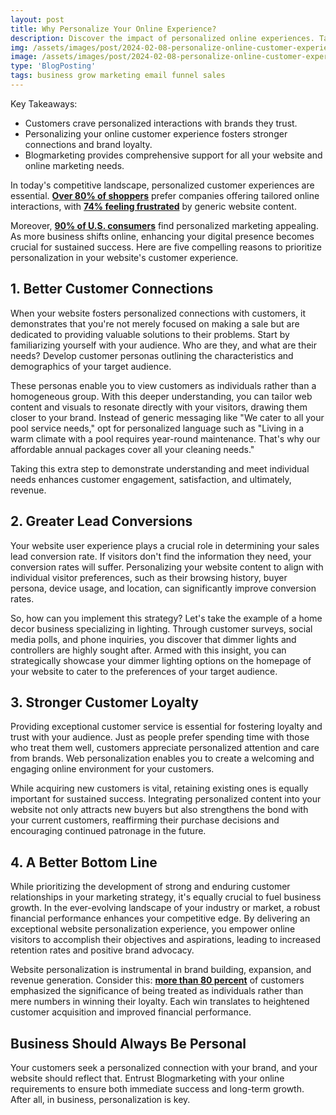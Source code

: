 ```yaml
---
layout: post
title: Why Personalize Your Online Experience?
description: Discover the impact of personalized online experiences. Tailor interactions to boost engagement, loyalty, and satisfaction in today's digital world.
img: /assets/images/post/2024-02-08-personalize-online-customer-experience/personalize-online-customer-experience.jpg
image: /assets/images/post/2024-02-08-personalize-online-customer-experience/personalize-online-customer-experience.jpg
type: 'BlogPosting'
tags: business grow marketing email funnel sales
---
```


Key Takeaways:

- Customers crave personalized interactions with brands they trust.
- Personalizing your online customer experience fosters stronger connections and brand loyalty.
- Blogmarketing provides comprehensive support for all your website and online marketing needs.

In today's competitive landscape, personalized customer experiences are essential. **[Over 80% of shoppers](https://us.epsilon.com/pressroom/new-epsilon-research-indicates-80-of-consumers-are-more-likely-to-make-a-purchase-when-brands-offer-personalized-experiences)** prefer companies offering tailored online interactions, with **[74% feeling frustrated](https://instapage.com/blog/personalization-statistics)** by generic website content. 

Moreover, **[90% of U.S. consumers](https://www.statista.com/topics/4481/personalized-marketing/)** find personalized marketing appealing. As more business shifts online, enhancing your digital presence becomes crucial for sustained success. Here are five compelling reasons to prioritize personalization in your website's customer experience.

## 1. Better Customer Connections
When your website fosters personalized connections with customers, it demonstrates that you're not merely focused on making a sale but are dedicated to providing valuable solutions to their problems. Start by familiarizing yourself with your audience. Who are they, and what are their needs? Develop customer personas outlining the characteristics and demographics of your target audience.

These personas enable you to view customers as individuals rather than a homogeneous group. With this deeper understanding, you can tailor web content and visuals to resonate directly with your visitors, drawing them closer to your brand. Instead of generic messaging like "We cater to all your pool service needs," opt for personalized language such as "Living in a warm climate with a pool requires year-round maintenance. That's why our affordable annual packages cover all your cleaning needs."

Taking this extra step to demonstrate understanding and meet individual needs enhances customer engagement, satisfaction, and ultimately, revenue.

## 2. Greater Lead Conversions
Your website user experience plays a crucial role in determining your sales lead conversion rate. If visitors don't find the information they need, your conversion rates will suffer. Personalizing your website content to align with individual visitor preferences, such as their browsing history, buyer persona, device usage, and location, can significantly improve conversion rates.

So, how can you implement this strategy? Let's take the example of a home decor business specializing in lighting. Through customer surveys, social media polls, and phone inquiries, you discover that dimmer lights and controllers are highly sought after. Armed with this insight, you can strategically showcase your dimmer lighting options on the homepage of your website to cater to the preferences of your target audience.

## 3. Stronger Customer Loyalty
Providing exceptional customer service is essential for fostering loyalty and trust with your audience. Just as people prefer spending time with those who treat them well, customers appreciate personalized attention and care from brands. Web personalization enables you to create a welcoming and engaging online environment for your customers.

While acquiring new customers is vital, retaining existing ones is equally important for sustained success. Integrating personalized content into your website not only attracts new buyers but also strengthens the bond with your current customers, reaffirming their purchase decisions and encouraging continued patronage in the future.

## 4. A Better Bottom Line
While prioritizing the development of strong and enduring customer relationships in your marketing strategy, it's equally crucial to fuel business growth. In the ever-evolving landscape of your industry or market, a robust financial performance enhances your competitive edge. By delivering an exceptional website personalization experience, you empower online visitors to accomplish their objectives and aspirations, leading to increased retention rates and positive brand advocacy.

Website personalization is instrumental in brand building, expansion, and revenue generation. Consider this: **[more than 80 percent](https://www.salesforce.com/research/customer-expectations/)** of customers emphasized the significance of being treated as individuals rather than mere numbers in winning their loyalty. Each win translates to heightened customer acquisition and improved financial performance.

## Business Should Always Be Personal
Your customers seek a personalized connection with your brand, and your website should reflect that. Entrust Blogmarketing with your online requirements to ensure both immediate success and long-term growth. After all, in business, personalization is key.
